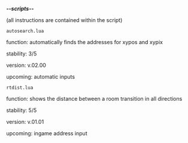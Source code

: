 ***--scripts--***

(all instructions are contained within the script)

`autosearch.lua`

function: automatically finds the addresses for xypos and xypix

stability: 3/5

version: v.02.00

upcoming: automatic inputs

`rtdist.lua`

function: shows the distance between a room transition in all directions

stability: 5/5

version: v.01.01

upcoming: ingame address input
